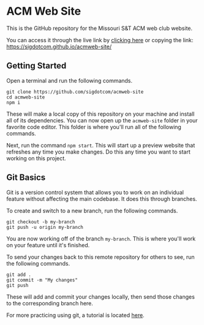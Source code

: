 # ACM Web Site
This is the GitHub repository for the Missouri S&T ACM web club website.

You can access it through the live link by [clicking here](https://sigdotcom.github.io/acmweb-site/) or copying the link: https://sigdotcom.github.io/acmweb-site/

## Getting Started

Open a terminal and run the following commands.

```
git clone https://github.com/sigdotcom/acmweb-site
cd acmweb-site
npm i
```

These will make a local copy of this repository on your machine and install all of its dependencies. You can now open up the `acmweb-site` folder in your favorite code editor. This folder is where you'll run all of the following commands.

Next, run the command `npm start`. This will start up a preview website that refreshes any time you make changes. Do this any time you want to start working on this project.

## Git Basics

Git is a version control system that allows you to work on an individual feature without affecting the main codebase. It does this through branches.

To create and switch to a new branch, run the following commands.

```
git checkout -b my-branch
git push -u origin my-branch
```

You are now working off of the branch `my-branch`. This is where you'll work on your feature until it's finished.

To send your changes back to this remote repository for others to see, run the following commands.

```
git add .
git commit -m "My changes"
git push
```

These will add and commit your changes locally, then send those changes to the corresponding branch here.

For more practicing using git, a tutorial is located [here](https://learngitbranching.js.org/?locale=en_US).
